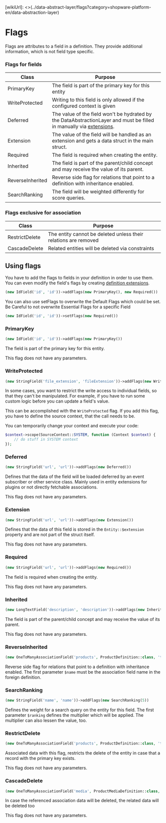 [wikiUrl]: <>(../data-abstract-layer/flags?category=shopware-platform-en/data-abstraction-layer)

# Flags

Flags are attributes to a field in a definition. They provide additional information, which is not field type specific.

### Flags for fields

| Class | Purpose |
|---|---|
| PrimaryKey | The field is part of the primary key for this entity |
| WriteProtected | Writing to this field is only allowed if the configured context is given |
| Deferred | The value of the field won't be hydrated by the DataAbstractionLayer and must be filled in manually via [extensions](4-extensions.md). |
| Extension | The value of the field will be handled as an extension and gets a data struct in the main struct. |
| Required | The field is required when creating the entity. |
| Inherited | The field is part of the parent/child concept and may receive the value of its parent. |
| ReverseInherited | Reverse side flag for relations that point to a definition with inheritance enabled. |
| SearchRanking | The field will be weighted differently for score queries. |

### Flags exclusive for association

| Class | Purpose |
|---|---|
| RestrictDelete | The entity cannot be deleted unless their relations are removed |
| CascadeDelete | Related entities will be deleted via constraints |

## Using flags

You have to add the flags to fields in your definition in order to use them. You can even modify the field's flags by creating [definition extensions](4-extensions.md).

```php
(new IdField('id', 'id'))->addFlags(new PrimaryKey(), new Required())
```

You can also use setFlags to overwrite the Default Flags which could be set.
Be Careful to not overwrite Essential Flags for a specific Field

```php
(new IdField('id', 'id'))->setFlags(new Required())
```

### PrimaryKey

```php
(new IdField('id', 'id'))->addFlags(new PrimaryKey())
```

The field is part of the primary key for this entity.

This flag does not have any parameters.

### WriteProtected

```php
(new StringField('file_extension', 'fileExtension'))->addFlags(new WriteProtected(SourceContext::SYSTEM))
```

In some cases, you want to restrict the write access to individual fields, so that they can't be manipulated. For example, if you have to
run some custom logic before you can update a field's value.

This can be accomplished with the `WriteProtected` flag. If you add this flag, you have to define the source context, that the call needs to be.

You can temporarily change your context and execute your code:

```php
$context->scope(SourceContext::SYSTEM, function (Context $context) {
    // do stuff in SYSTEM context
});
```

### Deferred

```php
(new StringField('url', 'url'))->addFlags(new Deferred())
```

Defines that the data of the field will be loaded deferred by an event subscriber or other service class.
Mainly used in entity extensions for plugins or not directly fetchable associations.

This flag does not have any parameters.

### Extension

```php
(new StringField('url', 'url'))->addFlags(new Extension())
```

Defines that the data of this field is stored in the `Entity::$extension` property and are not part of the struct itself.

This flag does not have any parameters.

### Required

```php
(new StringField('url', 'url'))->addFlags(new Required())
```

The field is required when creating the entity.

This flag does not have any parameters.

### Inherited

```php
(new LongTextField('description', 'description'))->addFlags(new Inherited())
```

The field is part of the parent/child concept and may receive the value of its parent.

This flag does not have any parameters.

### ReverseInherited

```php
(new OneToManyAssociationField('products', ProductDefinition::class, 'tax_id', false))->addFlags(new ReverseInherited('tax'))
```

Reverse side flag for relations that point to a definition with inheritance enabled. The first parameter `$name` must be the association field name
in the foreign definition.

### SearchRanking

```php
(new StringField('name', 'name'))->addFlags(new SearchRanking(5))
```

Defines the weight for a search query on the entity for this field. The first parameter `$ranking` defines the multiplier which will be applied.
The multiplier can also lessen the value, too.

### RestrictDelete

```php
(new OneToManyAssociationField('products', ProductDefinition::class, 'tax_id', false))->addFlags(new RestrictDelete())
```

Associated data with this flag, restricts the delete of the entity in case that a record with the primary key exists.

This flag does not have any parameters.

### CascadeDelete

```php
(new OneToManyAssociationField('media', ProductMediaDefinition::class, 'product_id', false))->addFlags(new CascadeDelete())
```

In case the referenced association data will be deleted, the related data will be deleted too

This flag does not have any parameters.
